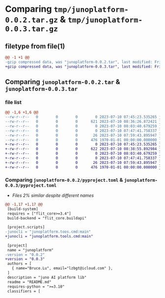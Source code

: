 # Comparing `tmp/junoplatform-0.0.2.tar.gz` & `tmp/junoplatform-0.0.3.tar.gz`

## filetype from file(1)

```diff
@@ -1 +1 @@
-gzip compressed data, was "junoplatform-0.0.2.tar", last modified: Fri Jan  1 00:00:00 2016, max compression
+gzip compressed data, was "junoplatform-0.0.3.tar", last modified: Fri Jan  1 00:00:00 2016, max compression
```

## Comparing `junoplatform-0.0.2.tar` & `junoplatform-0.0.3.tar`

### file list

```diff
@@ -1,6 +1,6 @@
--rw-r--r--   0        0        0        0 2023-07-10 07:45:23.535265 junoplatform-0.0.2/README.md
--rw-r--r--   0        0        0      621 2023-07-10 08:36:26.872421 junoplatform-0.0.2/pyproject.toml
--rw-r--r--   0        0        0        0 2023-07-10 08:03:40.679259 junoplatform-0.0.2/src/junoplatform/__init__.py
--rw-r--r--   0        0        0        0 2023-07-10 07:47:41.758337 junoplatform-0.0.2/src/junoplatform/io/__init__.py
--rw-r--r--   0        0        0       26 2023-07-10 07:59:43.895947 junoplatform-0.0.2/src/junoplatform/io/input.py
--rw-r--r--   0        0        0      476 1970-01-01 00:00:00.000000 junoplatform-0.0.2/PKG-INFO
+-rw-r--r--   0        0        0        0 2023-07-10 07:45:23.535265 junoplatform-0.0.3/README.md
+-rw-r--r--   0        0        0      622 2023-07-10 08:38:55.892984 junoplatform-0.0.3/pyproject.toml
+-rw-r--r--   0        0        0        0 2023-07-10 08:03:40.679259 junoplatform-0.0.3/src/junoplatform/__init__.py
+-rw-r--r--   0        0        0        0 2023-07-10 07:47:41.758337 junoplatform-0.0.3/src/junoplatform/io/__init__.py
+-rw-r--r--   0        0        0       26 2023-07-10 07:59:43.895947 junoplatform-0.0.3/src/junoplatform/io/input.py
+-rw-r--r--   0        0        0      476 1970-01-01 00:00:00.000000 junoplatform-0.0.3/PKG-INFO
```

### Comparing `junoplatform-0.0.2/pyproject.toml` & `junoplatform-0.0.3/pyproject.toml`

 * *Files 2% similar despite different names*

```diff
@@ -1,17 +1,17 @@
 [build-system]
 requires = ["flit_core>=3.4"]
 build-backend = "flit_core.buildapi"
 
 [project.scripts]
-junocli = "junoplatform.toos.cmd:main"
+junocli = "junoplatform.tools.cmd:main"
 
 [project]
 name = "junoplatform"
-version = "0.0.2"
+version = "0.0.3"
 authors = [
   { name="Bruce.Lu", email="lzbgt@icloud.com" },
 ]
 description = "juno AI platform lib"
 readme = "README.md"
 requires-python = ">=3.10"
 classifiers = [
```

